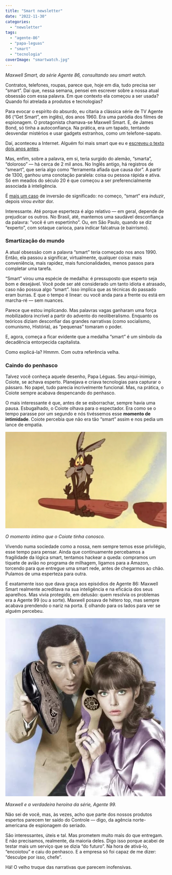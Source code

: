 ```yaml
---
title: "Smart newsletter"
date: "2022-11-30"
categories: 
  - "newsletter"
tags: 
  - "agente-86"
  - "papa-leguas"
  - "smart"
  - "tecnologia"
coverImage: "smartwatch.jpg"
---
```


_Maxwell Smart, da série Agente 86, consultando seu smart watch._

Contratos, telefones, roupas, parece que, hoje em dia, tudo precisa ser “smart”. Daí que, nessa semana, pensei em escrever sobre a nossa atual obsessão com essa palavra. Em que contexto ela começou a ser usada? Quando foi atrelada a produtos e tecnologias?

Para evocar o espírito do absurdo, eu citaria a clássica série de TV Agente 86 (“Get Smart”, em inglês), dos anos 1960. Era uma paródia dos filmes de espionagem. O protagonista chamava-se Maxwell Smart. E, de James Bond, só tinha a autoconfiança. Na prática, era um tapado, tentando desvendar mistérios e usar gadgets estranhos, como um telefone-sapato.

Daí, aconteceu a Internet. Alguém foi mais smart que eu e [escreveu o texto dois anos antes](https://www.t-systems.com/de/en/newsroom/best-practice/01-2018-totally-smart/what-does-smart-mean-history-of-a-buzzword).

Mas, enfim, sobre a palavra, em si, teria surgido do alemão, “smarta”, “doloroso” — há cerca de 2 mil anos. No Inglês antigo, há registros de “smeart”, que seria algo como “ferramenta afiada que causa dor”. A partir de 1300, ganhou uma conotação paralela: coisa ou pessoa rápida e ativa. Só em meados do século 20 é que começou a ser preferencialmente associada à inteligência.

É [mais um caso](https://eduf.me/tecnologia-o-que-e-isso/) de inversão de significado: no começo, “smart” era _induzir_, depois virou _evitar_ dor.

Interessante. Até porque esperteza é algo relativo — em geral, depende de prejudicar os outros. No Brasil, até, mantemos uma saudável desconfiança da palavra: “você é um espertinho”. Ou, em São Paulo, quando se diz “experto”, com sotaque carioca, para indicar falcatrua (e bairrismo).

### Smartização do mundo

A atual obsessão com a palavra “smart” teria começado nos anos 1990. Então, ela passou a significar, virtualmente, qualquer coisa: mais conveniência, mais rapidez, mais funcionalidades, menos passos para completar uma tarefa.

“Smart” virou uma espécie de medalha: é pressuposto que esperto seja bom e desejável. Você pode ser até considerado um tanto idiota e atrasado, caso não possua algo “smart”. Isso implica que as técnicas do passado eram burras. E que o tempo é linear: ou você anda para a frente ou está em marcha-ré — sem nuances.

Parece que estou implicando. Mas palavras vagas ganharam uma força mobilizadora incrível a partir do advento do neoliberalismo. Enquanto os teóricos diziam desconfiar das grandes narrativas (como socialismo, comunismo, História), as “pequenas” tomaram o poder.

E, agora, começa a ficar evidente que a medalha “smart” é um símbolo da decadência entorpecida capitalista.

Como explicá-la? Hmmm. Com outra referência velha.

### Caindo do penhasco

Talvez você conheça aquele desenho, Papa Léguas. Seu arqui-inimigo, Coiote, se achava esperto. Planejava e criava tecnologias para capturar o pássaro. No papel, tudo parecia incrivelmente funcional. Mas, na prática, o Coiote sempre acabava despencando do penhasco.

O mais interessante é que, antes de se esborrachar, sempre havia uma pausa. Esbugalhado, o Coiote olhava para o espectador. Era como se o tempo parasse por um segundo e nós tivéssemos esse **momento de intimidade**. Coiote percebia que não era tão “smart” assim e nos pedia um lance de empatia.

![Coiote, do Papa Léguas, antes de cair do despenhadeiro.](images/coiote.png)

_O momento íntimo que o Coiote tinha conosco._

Vivendo numa sociedade como a nossa, nem sempre temos esse privilégio, esse tempo para pensar. Ainda que continuamente percebamos a fragilidade da lógica smart, tentamos hackear a queda: compramos um tíquete de avião no programa de milhagem, ligamos para a Amazon, torcendo para que entregue uma smart rede, antes de chegarmos ao chão. Pulamos de uma esperteza para outra.

É exatamente isso que dava graça aos episódios de Agente 86: Maxwell Smart realmente acreditava na sua inteligência e na eficácia dos seus aparelhos. Mas vivia protegido, em delusão: quem resolvia os problemas era a Agente 99 (ou a sorte). Maxwell posava de hétero top, mas sempre acabava prendendo o nariz na porta. E olhando para os lados para ver se alguém percebeu.

![Agente 86 e 99.](images/86e99.jpg)

_Maxwell e a verdadeira heroína da série, Agente 99._

Não sei de você, mas, às vezes, acho que parte dos nossos produtos espertos parecem ter saído do Controle — digo, da agência norte-americana de espionagem do seriado.

São interessantes, úteis e tal. Mas prometem muito mais do que entregam. E não precisamos, realmente, da maioria deles. Digo isso porque acabei de testar mais um serviço que se dizia “do futuro”. Na hora de ativá-lo, “encoiotou” e caiu do penhasco. E a empresa só foi capaz de me dizer: “desculpe por isso, chefe”.

Há! O velho truque das narrativas que parecem inofensivas.
